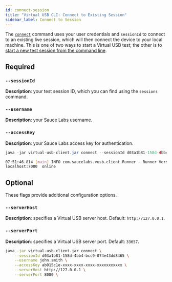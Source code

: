 ```yaml
---
id: connect-session
title: "Virtual USB CLI: Connect to Existing Session"
sidebar_label: Connect to Session
---
```


The [`connect`](https://docs.saucelabs.com/mobile-apps/virtual-usb#start-test-session) command uses your user credentials and `sessionId` to connect to an existing live session, which will then connect the device to your local machine. This is one of two ways to start a Virtual USB test; the other is to [start a new test session from the command line](dev/cli/virtual-usb/start-session).

## Required

### `--sessionId`
__Description__: your test session ID, which you can find using the `sessions` command.

### `--username`
__Description__: your Sauce Labs username.

### `--accessKey`
__Description__: your Sauce Labs access key for authentication.

```java title="Basic Example (required flags only)"
java -jar virtual-usb-client.jar connect --sessionId d03a1b81-158d-4bb4-bcc9-074e43dd8465 --username john.smith --accessKey ab015c1e-xxxx-xxxx-xxxx-xxxxxxxxxxx
```

```bash title="Response Example"
07:51:46.814 [main] INFO com.saucelabs.vusb.client.Runner - Runner Version 2.0.0
localhost:7000  online
```

## Optional

These flags provide additional configuration options.

### `--serverHost`
__Description__: specifies a Virtual USB server host. Default: `http://127.0.0.1`.

### `--serverPort`
__Description__: specifies a Virtual USB server port. Default: `33657`.

```bash title="Full Example (with optional flags)"
java -jar virtual-usb-client.jar connect \
    --sessionId d03a1b81-158d-4bb4-bcc9-074e43dd8465 \
    --username john.smith \
    --accessKey ab015c1e-xxxx-xxxx-xxxx-xxxxxxxxxxx \
    --serverHost http://127.0.0.1 \
    --serverPort 8080 \
```
